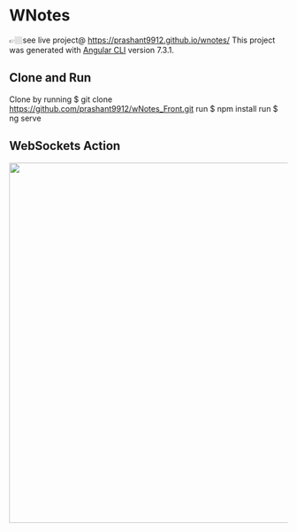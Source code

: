 # WNotes 
👉🏼see live project@ https://prashant9912.github.io/wnotes/
This project was generated with [Angular CLI](https://github.com/angular/angular-cli) version 7.3.1.

## Clone and Run
Clone by running $ git clone https://github.com/prashant9912/wNotes_Front.git
run $ npm install
run $ ng serve

## WebSockets Action

<img src="https://i.imgur.com/tMRPQ5v.gif" width=650px>
